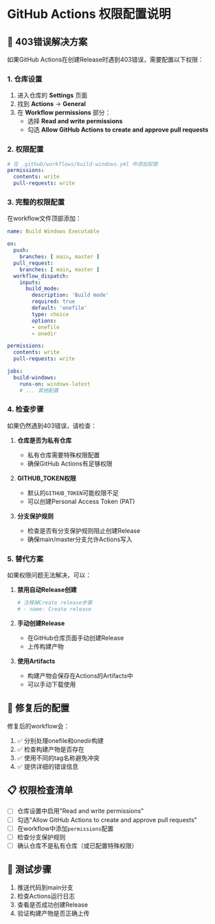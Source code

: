 # GitHub Actions 权限配置说明

## 🚨 403错误解决方案

如果GitHub Actions在创建Release时遇到403错误，需要配置以下权限：

### 1. 仓库设置

1. 进入仓库的 **Settings** 页面
2. 找到 **Actions** → **General**
3. 在 **Workflow permissions** 部分：
   - 选择 **Read and write permissions**
   - 勾选 **Allow GitHub Actions to create and approve pull requests**

### 2. 权限配置

```yaml
# 在 .github/workflows/build-windows.yml 中添加权限
permissions:
  contents: write
  pull-requests: write
```

### 3. 完整的权限配置

在workflow文件顶部添加：

```yaml
name: Build Windows Executable

on:
  push:
    branches: [ main, master ]
  pull_request:
    branches: [ main, master ]
  workflow_dispatch:
    inputs:
      build_mode:
        description: 'Build mode'
        required: true
        default: 'onefile'
        type: choice
        options:
        - onefile
        - onedir

permissions:
  contents: write
  pull-requests: write

jobs:
  build-windows:
    runs-on: windows-latest
    # ... 其他配置
```

### 4. 检查步骤

如果仍然遇到403错误，请检查：

1. **仓库是否为私有仓库**
   - 私有仓库需要特殊权限配置
   - 确保GitHub Actions有足够权限

2. **GITHUB_TOKEN权限**
   - 默认的`GITHUB_TOKEN`可能权限不足
   - 可以创建Personal Access Token (PAT)

3. **分支保护规则**
   - 检查是否有分支保护规则阻止创建Release
   - 确保main/master分支允许Actions写入

### 5. 替代方案

如果权限问题无法解决，可以：

1. **禁用自动Release创建**
   ```yaml
   # 注释掉Create release步骤
   # - name: Create release
   ```

2. **手动创建Release**
   - 在GitHub仓库页面手动创建Release
   - 上传构建产物

3. **使用Artifacts**
   - 构建产物会保存在Actions的Artifacts中
   - 可以手动下载使用

## 🔧 修复后的配置

修复后的workflow会：

1. ✅ 分别处理onefile和onedir构建
2. ✅ 检查构建产物是否存在
3. ✅ 使用不同的tag名称避免冲突
4. ✅ 提供详细的错误信息

## 📋 权限检查清单

- [ ] 仓库设置中启用"Read and write permissions"
- [ ] 勾选"Allow GitHub Actions to create and approve pull requests"
- [ ] 在workflow中添加`permissions`配置
- [ ] 检查分支保护规则
- [ ] 确认仓库不是私有仓库（或已配置特殊权限）

## 🚀 测试步骤

1. 推送代码到main分支
2. 检查Actions运行日志
3. 查看是否成功创建Release
4. 验证构建产物是否正确上传
